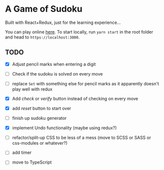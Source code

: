 # A Game of Sudoku

Built with React+Redux, just for the learning experience...

You can play online [here](https://abusch.github.io/sudoku-react). To start locally, run `yarn start` in the root folder and head to `https://localhost:3000`.

## TODO
  - [x] Adjust pencil marks when entering a digit
  - [ ] Check if the sudoku is solved on every move
  - [ ] replace `Set` with something else for pencil marks as it apparently doesn't play well with redux
  - [x] Add *check* or *verify* button instead of checking on every move
  - [x] add *reset* button to start over
  - [ ] finish up sudoku generator
  - [x] implement Undo functionality (maybe using redux?)
  - [ ] refactor/split-up CSS to be less of a mess (move to SCSS or SASS or css-modules or whatever?)
  - [ ] add timer
  - [ ] move to TypeScript

